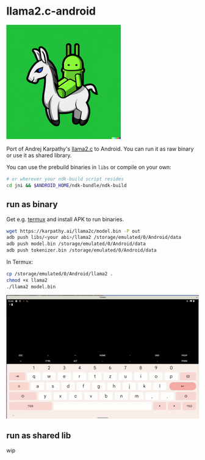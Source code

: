 # llama2.c-android

<img src="assets/llama_android.png" width="300" height="300">

Port of Andrej Karpathy's [llama2.c](https://github.com/karpathy/llama2.c) to Android. You can run it as raw binary or use it as shared library.

You can use the prebuild binaries in `libs` or compile on your own:

```bash
# or wherever your ndk-build script resides
cd jni && $ANDROID_HOME/ndk-bundle/ndk-build
```

## run as binary

Get e.g. [termux](https://f-droid.org/en/packages/com.termux/) and install APK to run binaries.

```bash
wget https://karpathy.ai/llama2c/model.bin -P out
adb push libs/<your abi>/llama2 /storage/emulated/0/Android/data
adb push model.bin /storage/emulated/0/Android/data
adb push tokenizer.bin /storage/emulated/0/Android/data
```

In Termux:

```bash 
cp /storage/emulated/0/Android/llama2 .
chmod +x llama2
./llama2 model.bin
```

![Llama2 in Termux](assets/llama2_in_termux.gif)

## run as shared lib

wip

